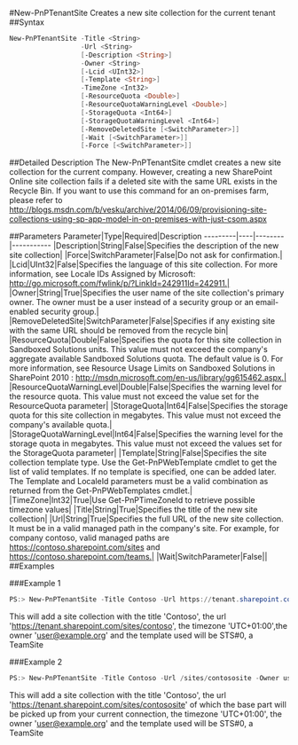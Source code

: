 #New-PnPTenantSite
Creates a new site collection for the current tenant
##Syntax
```powershell
New-PnPTenantSite -Title <String>
                  -Url <String>
                  [-Description <String>]
                  -Owner <String>
                  [-Lcid <UInt32>]
                  [-Template <String>]
                  -TimeZone <Int32>
                  [-ResourceQuota <Double>]
                  [-ResourceQuotaWarningLevel <Double>]
                  [-StorageQuota <Int64>]
                  [-StorageQuotaWarningLevel <Int64>]
                  [-RemoveDeletedSite [<SwitchParameter>]]
                  [-Wait [<SwitchParameter>]]
                  [-Force [<SwitchParameter>]]
```


##Detailed Description
The New-PnPTenantSite cmdlet creates a new site collection for the current company. However, creating a new SharePoint
Online site collection fails if a deleted site with the same URL exists in the Recycle Bin. If you want to use this command for an on-premises farm, please refer to http://blogs.msdn.com/b/vesku/archive/2014/06/09/provisioning-site-collections-using-sp-app-model-in-on-premises-with-just-csom.aspx 

##Parameters
Parameter|Type|Required|Description
---------|----|--------|-----------
|Description|String|False|Specifies the description of the new site collection|
|Force|SwitchParameter|False|Do not ask for confirmation.|
|Lcid|UInt32|False|Specifies the language of this site collection. For more information, see Locale IDs Assigned by Microsoft: http://go.microsoft.com/fwlink/p/?LinkId=242911Id=242911.|
|Owner|String|True|Specifies the user name of the site collection's primary owner. The owner must be a user instead of a security group or an email-enabled security group.|
|RemoveDeletedSite|SwitchParameter|False|Specifies if any existing site with the same URL should be removed from the recycle bin|
|ResourceQuota|Double|False|Specifies the quota for this site collection in Sandboxed Solutions units. This value must not exceed the company's aggregate available Sandboxed Solutions quota. The default value is 0. For more information, see Resource Usage Limits on Sandboxed Solutions in SharePoint 2010 : http://msdn.microsoft.com/en-us/library/gg615462.aspx.|
|ResourceQuotaWarningLevel|Double|False|Specifies the warning level for the resource quota. This value must not exceed the value set for the ResourceQuota parameter|
|StorageQuota|Int64|False|Specifies the storage quota for this site collection in megabytes. This value must not exceed the company's available quota.|
|StorageQuotaWarningLevel|Int64|False|Specifies the warning level for the storage quota in megabytes. This value must not exceed the values set for the StorageQuota parameter|
|Template|String|False|Specifies the site collection template type. Use the Get-PnPWebTemplate cmdlet to get the list of valid templates. If no template is specified, one can be added later. The Template and LocaleId parameters must be a valid combination as returned from the Get-PnPWebTemplates cmdlet.|
|TimeZone|Int32|True|Use Get-PnPTimeZoneId to retrieve possible timezone values|
|Title|String|True|Specifies the title of the new site collection|
|Url|String|True|Specifies the full URL of the new site collection. It must be in a valid managed path in the company's site. For example, for company contoso, valid managed paths are https://contoso.sharepoint.com/sites and https://contoso.sharepoint.com/teams.|
|Wait|SwitchParameter|False||
##Examples

###Example 1
```powershell
PS:> New-PnPTenantSite -Title Contoso -Url https://tenant.sharepoint.com/sites/contoso -Owner user@example.org -TimeZone 4 -Template STS#0
```
This will add a site collection with the title 'Contoso', the url 'https://tenant.sharepoint.com/sites/contoso', the timezone 'UTC+01:00',the owner 'user@example.org' and the template used will be STS#0, a TeamSite

###Example 2
```powershell
PS:> New-PnPTenantSite -Title Contoso -Url /sites/contososite -Owner user@example.org -TimeZone 4 -Template STS#0
```
This will add a site collection with the title 'Contoso', the url 'https://tenant.sharepoint.com/sites/contososite' of which the base part will be picked up from your current connection, the timezone 'UTC+01:00', the owner 'user@example.org' and the template used will be STS#0, a TeamSite
